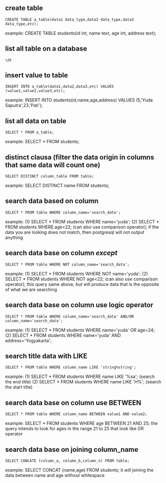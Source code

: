 ## create table
```
CREATE TABLE a_table(data1 data_type,data2 data_type,data3 data_type,etc);
```

example: CREATE TABLE students(id int, name text, age int, address text);
## list all table on a database
```
\dt
```
## insert value to table
```
INSERT INTO a_table(data1,data2,data3,etc) VALUES (value1,value2,value3,etc);
```
example: INSERT INTO students(id,name,age,address) VALUES (5,'Yuda Saputra',23,'Pati'); 
## list all data on table
```
SELECT * FROM a_table;
```
example: SELECT * FROM students;
## distinct clausa (filter the data origin in columns that same data will count one)
```
SELECT DISTINCT column_table FROM table;
```
example: SELECT DISTINCT name FROM students;
## search data based on column
```
SELECT * FROM table WHERE column_name='search_data';
```
example: (1) SELECT * FROM students WHERE name='yuda';
        (2) SELECT * FROM students WHERE age<22; (can also use comparison operator);
if the data you are looking does not match, then postgresql will not output anything
## search data base on column *except*
```
SELECT * FROM table WHERE NOT column_name='search_data';
```
example: (1) SELECT * FROM students WHERE NOT name='yuda';
        (2) SELECT * FROM students WHERE NOT age<22; (can also use comparison operator);
this query same above, but will produce data that is the opposite of what we are searching
## search data base on column use logic operator
```
SELECT * FROM table WHERE column_name='search_data' AND/OR column_name='search_data';
```
example: (1) SELECT * FROM students WHERE name='yuda' OR age=24;
        (2) SELECT * FROM students WHERE  name='yuda' AND address='Yogyakarta';
## search title data with LIKE
```
SELECT * FROM table WHERE column_name LIKE 'string%string';
```
example: (1) SELECT * FROM students WHERE name LIKE '%sa'; (search the end title)
        (2) SELECT * FROM students WHERE  name LIKE 'H%'; (search the start title)
## search data base on column use BETWEEN
```
SELECT * FROM table WHERE column_name BETWEEN value1 AND value2;
```
example: SELECT * FROM students WHERE age BETWEEN 21 AND 25;
the query intends to look for ages in the range 21 to 25 
that look like OR operator
## search data base on joining column_name
```
SELECT CONCATE (column_a, column_b,column_n) FROM table;
```
example: SELECT CONCAT (name,age) FROM students;
it will joining the data between name and age without whitespace
